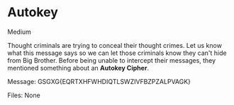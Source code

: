 # Autokey
Medium

Thought criminals are trying to conceal their thought crimes. Let us know what this message says so we can let those criminals know they can't hide from Big Brother. Before being unable to intercept their messages, they mentioned something about an **Autokey Cipher**.

Message: GSGXG{EQRTXHFWHDIQTLSWZIVFBZPZALPVAGK}

Files: None
